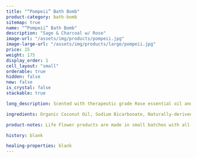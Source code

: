 ```yaml
---
title: "“Pompeii” Bath Bomb"
product-category: bath-bomb
sitemap: true
name: "“Pompeii” Bath Bomb"
description: "Sage & Charcoal w/ Rose"
image-url: "/assets/img/products/pompeii.jpg"
image-large-url: "/assets/img/products/large/pompeii.jpg"
price: 15
weight: 175
display_order: 1
cell_layout: "small"
orderable: true
hidden: false
new: false
is_crystal: false
stackable: true

long_description: Scented with therapeutic grade Rose essential oil and activated charcoal. The Pompeii is the perfect day time or night time relaxation bomb. Natural sodium bicarbonate + epsom salt relieve inflammation of achy muscles and joints while activated charcoal binds to toxins in our pores and pulls it out- since we come into contact with environmental toxins and chemicals in our everyday living, this bomb is the perfect remedy. Topped with Rose petals and Jasmine buds. Note - this product contains activated charcoal, so give your tub a little scrub when you're done.

ingredients: Organic Coconut Oil, Sodium Bicarbonate, Naturally-derived Citric Acid, Corn Starch, Epsom Salt, Plant-based Color, Witch Hazel, Cleansed & Charged Crystal.

product-notes: Life Flower products are made in small batches with all-natural and boutique ingredients. Most orders are processed within 3 days of being placed.

history: blank

healing-properties: blank
---
```

